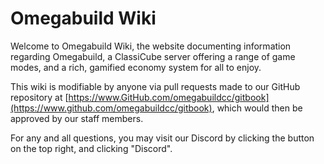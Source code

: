 # Omegabuild Wiki

Welcome to Omegabuild Wiki, the website documenting information regarding Omegabuild, a ClassiCube server offering a range of game modes, and a rich, gamified economy system for all to enjoy.

This wiki is modifiable by anyone via pull requests made to our GitHub repository at [https://www.GitHub.com/omegabuildcc/gitbook](https://www.github.com/omegabuildcc/gitbook), which would then be approved by our staff members.

For any and all questions, you may visit our Discord by clicking the button on the top right, and clicking "Discord".
